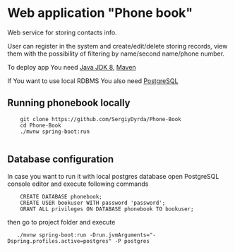 
Web application "Phone book"
=======================================

Web service for storing contacts info.

User can register in the system and create/edit/delete storing records,
view them with the possibility of filtering by name/second name/phone number.

To deploy app You need <a href="http://www.oracle.com/technetwork/pt/java/javase/downloads/jdk8-downloads-2133151.html">Java JDK 8</a>, <a href="https://maven.apache.org/download.cgi">Maven</a>
<p>If You want to use local RDBMS You also need  <a href="https://www.postgresql.org/download/">PostgreSQL</a></p>

## Running phonebook locally
```
	git clone https://github.com/SergiyDyrda/Phone-Book
	cd Phone-Book
	./mvnw spring-boot:run
	
```

## Database configuration

In case you want to run it with local postgres database
open PostgreSQL console editor and execute following commands
```       
    CREATE DATABASE phonebook;   
    CREATE USER bookuser WITH password 'password';     
    GRANT ALL privileges ON DATABASE phonebook TO bookuser; 
```
then go to project folder and execute
```
   ./mvnw spring-boot:run -Drun.jvmArguments="-Dspring.profiles.active=postgres" -P postgres 
```